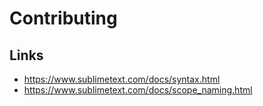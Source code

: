 # Contributing

## Links

* https://www.sublimetext.com/docs/syntax.html
* https://www.sublimetext.com/docs/scope_naming.html
